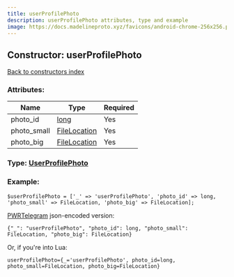 ```yaml
---
title: userProfilePhoto
description: userProfilePhoto attributes, type and example
image: https://docs.madelineproto.xyz/favicons/android-chrome-256x256.png
---
```

## Constructor: userProfilePhoto  
[Back to constructors index](index.md)



### Attributes:

| Name     |    Type       | Required |
|----------|---------------|----------|
|photo\_id|[long](../types/long.md) | Yes|
|photo\_small|[FileLocation](../types/FileLocation.md) | Yes|
|photo\_big|[FileLocation](../types/FileLocation.md) | Yes|



### Type: [UserProfilePhoto](../types/UserProfilePhoto.md)


### Example:

```
$userProfilePhoto = ['_' => 'userProfilePhoto', 'photo_id' => long, 'photo_small' => FileLocation, 'photo_big' => FileLocation];
```  

[PWRTelegram](https://pwrtelegram.xyz) json-encoded version:

```
{"_": "userProfilePhoto", "photo_id": long, "photo_small": FileLocation, "photo_big": FileLocation}
```


Or, if you're into Lua:  


```
userProfilePhoto={_='userProfilePhoto', photo_id=long, photo_small=FileLocation, photo_big=FileLocation}

```


